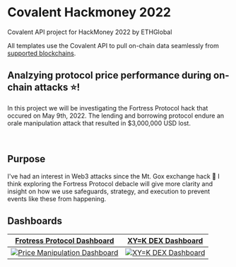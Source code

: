 # Covalent Hackmoney 2022
Covalent API project for HackMoney 2022 by ETHGlobal

All templates use the Covalent API to pull on-chain data seamlessly from [supported blockchains](https://www.covalenthq.com/docs/networks/). 
&nbsp;

## Analzying protocol price performance during on-chain attacks :star:!
In this project we will be investigating the Fortress Protocol hack that occured on May 9th, 2022. The lending and borrowing protocol endure an orale manipulation attack that resulted in $3,000,000 USD lost.

&nbsp;
## Purpose
I've had an interest in Web3 attacks since the Mt. Gox exchange hack :muscle:
I think exploring the Fortress Protocol debacle will give more clarity and insight on how we use safeguards, strategy, and execution to prevent events like these from happening. 
&nbsp;
## Dashboards

| [Frotress Protocol Dashboard](https://github.com/covalenthq/nft-dashboard-template)| [XY=K DEX Dashboard](https://github.com/covalenthq/dex-dashboard-template) |
| :-----------: | :-----------: |
| [![Price Manipulation Dashboard](./images/nft_collection_dashboard.png)](https://github.com/covalenthq/nft-dashboard-template) | [![XY=K DEX Dashboard](./images/dex_dashboard.png)](https://github.com/covalenthq/dex-dashboard-template) |

